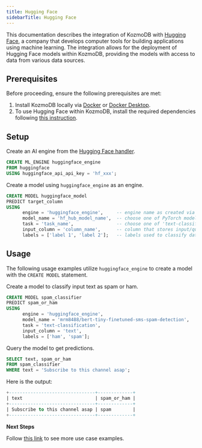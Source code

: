 ```yaml
---
title: Hugging Face
sidebarTitle: Hugging Face
---
```


This documentation describes the integration of KozmoDB with [Hugging Face](https://huggingface.co/), a company that develops computer tools for building applications using machine learning.
The integration allows for the deployment of Hugging Face models within KozmoDB, providing the models with access to data from various data sources.

## Prerequisites

Before proceeding, ensure the following prerequisites are met:

1. Install KozmoDB locally via [Docker](https://docs.kozmodb.com/setup/self-hosted/docker) or [Docker Desktop](https://docs.kozmodb.com/setup/self-hosted/docker-desktop).
2. To use Hugging Face within KozmoDB, install the required dependencies following [this instruction](https://docs.kozmodb.com/setup/self-hosted/docker#install-dependencies).

## Setup

Create an AI engine from the [Hugging Face handler](https://github.com/digitranslab/kozmodb/tree/main/kozmodb/integrations/handlers/huggingface_handler).

```sql
CREATE ML_ENGINE huggingface_engine
FROM huggingface
USING huggingface_api_api_key = 'hf_xxx';
```

Create a model using `huggingface_engine` as an engine.

```sql
CREATE MODEL huggingface_model
PREDICT target_column
USING
      engine = 'huggingface_engine',     -- engine name as created via CREATE ML_ENGINE
      model_name = 'hf_hub_model_name',  -- choose one of PyTorch models from the Hugging Face Hub
      task = 'task_name',                -- choose one of 'text-classification', 'text-generation', 'zero-shot-classification', 'translation', 'summarization', 'text2text-generation', 'fill-mask'
      input_column = 'column_name',      -- column that stores input/question to the model
      labels = ['label 1', 'label 2'];   -- labels used to classify data (used for classification tasks)
```

## Usage

The following usage examples utilize `huggingface_engine` to create a model with the `CREATE MODEL` statement.

Create a model to classify input text as spam or ham.

```sql
CREATE MODEL spam_classifier
PREDICT spam_or_ham
USING
      engine = 'huggingface_engine',
      model_name = 'mrm8488/bert-tiny-finetuned-sms-spam-detection',
      task = 'text-classification',
      input_column = 'text',
      labels = ['ham', 'spam'];
```

Query the model to get predictions.

```sql
SELECT text, spam_or_ham
FROM spam_classifier
WHERE text = 'Subscribe to this channel asap';
```

Here is the output:

```sql
+--------------------------------+-------------+
| text                           | spam_or_ham |
+--------------------------------+-------------+
| Subscribe to this channel asap | spam        |
+--------------------------------+-------------+
```

<Tip>

**Next Steps**

Follow [this link](https://docs.kozmodb.com/sql/tutorials/hugging-face-examples) to see more use case examples.
</Tip>
